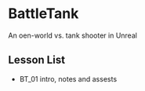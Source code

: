 # BattleTank
An oen-world vs. tank shooter in Unreal 

## Lesson List 
* BT_01 intro, notes and assests 
